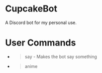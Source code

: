 # CupcakeBot
A Discord bot for my personal use.

# User Commands
* >say <What you want to say> - Makes the bot say something
* >anime <title> - Searches MAL for anime

# Admin Commands
* >getchid <channel name> - Gets the channel ID
* >purge <amount> - Purges the messages in a channel with the specified amount